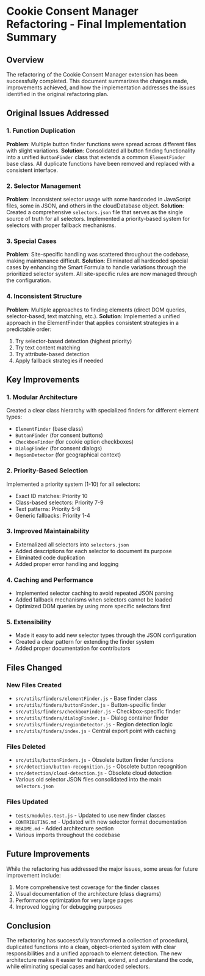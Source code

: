# Cookie Consent Manager Refactoring - Final Implementation Summary

## Overview

The refactoring of the Cookie Consent Manager extension has been successfully completed. This document summarizes the changes made, improvements achieved, and how the implementation addresses the issues identified in the original refactoring plan.

## Original Issues Addressed

### 1. Function Duplication
**Problem**: Multiple button finder functions were spread across different files with slight variations.
**Solution**: Consolidated all button finding functionality into a unified `ButtonFinder` class that extends a common `ElementFinder` base class. All duplicate functions have been removed and replaced with a consistent interface.

### 2. Selector Management
**Problem**: Inconsistent selector usage with some hardcoded in JavaScript files, some in JSON, and others in the cloudDatabase object.
**Solution**: Created a comprehensive `selectors.json` file that serves as the single source of truth for all selectors. Implemented a priority-based system for selectors with proper fallback mechanisms.

### 3. Special Cases
**Problem**: Site-specific handling was scattered throughout the codebase, making maintenance difficult.
**Solution**: Eliminated all hardcoded special cases by enhancing the Smart Formula to handle variations through the prioritized selector system. All site-specific rules are now managed through the configuration.

### 4. Inconsistent Structure
**Problem**: Multiple approaches to finding elements (direct DOM queries, selector-based, text matching, etc.).
**Solution**: Implemented a unified approach in the ElementFinder that applies consistent strategies in a predictable order:
  1. Try selector-based detection (highest priority)
  2. Try text content matching
  3. Try attribute-based detection
  4. Apply fallback strategies if needed

## Key Improvements

### 1. Modular Architecture
Created a clear class hierarchy with specialized finders for different element types:
- `ElementFinder` (base class)
- `ButtonFinder` (for consent buttons)
- `CheckboxFinder` (for cookie option checkboxes)
- `DialogFinder` (for consent dialogs)
- `RegionDetector` (for geographical context)

### 2. Priority-Based Selection
Implemented a priority system (1-10) for all selectors:
- Exact ID matches: Priority 10
- Class-based selectors: Priority 7-9
- Text patterns: Priority 5-8
- Generic fallbacks: Priority 1-4

### 3. Improved Maintainability
- Externalized all selectors into `selectors.json`
- Added descriptions for each selector to document its purpose
- Eliminated code duplication
- Added proper error handling and logging

### 4. Caching and Performance
- Implemented selector caching to avoid repeated JSON parsing
- Added fallback mechanisms when selectors cannot be loaded
- Optimized DOM queries by using more specific selectors first

### 5. Extensibility
- Made it easy to add new selector types through the JSON configuration
- Created a clear pattern for extending the finder system
- Added proper documentation for contributors

## Files Changed

### New Files Created
- `src/utils/finders/elementFinder.js` - Base finder class
- `src/utils/finders/buttonFinder.js` - Button-specific finder
- `src/utils/finders/checkboxFinder.js` - Checkbox-specific finder
- `src/utils/finders/dialogFinder.js` - Dialog container finder
- `src/utils/finders/regionDetector.js` - Region detection logic
- `src/utils/finders/index.js` - Central export point with caching

### Files Deleted
- `src/utils/buttonFinders.js` - Obsolete button finder functions
- `src/detection/button-recognition.js` - Obsolete button recognition
- `src/detection/cloud-detection.js` - Obsolete cloud detection
- Various old selector JSON files consolidated into the main `selectors.json`

### Files Updated
- `tests/modules.test.js` - Updated to use new finder classes
- `CONTRIBUTING.md` - Updated with new selector format documentation
- `README.md` - Added architecture section
- Various imports throughout the codebase

## Future Improvements

While the refactoring has addressed the major issues, some areas for future improvement include:

1. More comprehensive test coverage for the finder classes
2. Visual documentation of the architecture (class diagrams)
3. Performance optimization for very large pages
4. Improved logging for debugging purposes

## Conclusion

The refactoring has successfully transformed a collection of procedural, duplicated functions into a clean, object-oriented system with clear responsibilities and a unified approach to element detection. The new architecture makes it easier to maintain, extend, and understand the code, while eliminating special cases and hardcoded selectors. 